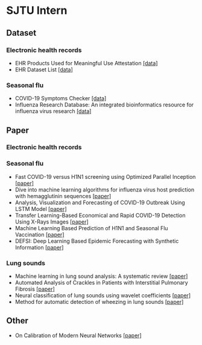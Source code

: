 # SJTU Intern
## Dataset
### Electronic health records
* EHR Products Used for Meaningful Use Attestation [[data]](https://www.healthit.gov/data/datasets/ehr-products-used-meaningful-use-attestation)
* EHR Dataset List [[data]](https://data.world/datasets/ehr)

### Seasonal flu
* COVID-19 Symptoms Checker [[data]](https://www.kaggle.com/datasets/iamhungundji/covid19-symptoms-checker)
* Influenza Research Database: An integrated bioinformatics resource for influenza virus research [[data]](https://www.ncbi.nlm.nih.gov/pmc/articles/PMC5210613/)

## Paper
### Electronic health records
### Seasonal flu
* Fast COVID-19 versus H1N1 screening using Optimized Parallel Inception [[paper]](https://www.ncbi.nlm.nih.gov/pmc/articles/PMC9119711/)
* Dive into machine learning algorithms for influenza virus host prediction with hemagglutinin sequences [[paper]](https://www.sciencedirect.com/science/article/pii/S030326472200123X)
* Analysis, Visualization and Forecasting of COVID-19 Outbreak Using LSTM Model [[paper]](https://link.springer.com/chapter/10.1007/978-981-16-3783-4_9)
* Transfer Learning-Based Economical and Rapid COVID-19 Detection Using X-Rays Images [[paper]](https://link.springer.com/chapter/10.1007/978-981-16-3783-4_9)
* Machine Learning Based Prediction of H1N1 and Seasonal Flu Vaccination [[paper]](https://link.springer.com/chapter/10.1007/978-981-16-0401-0_11)
* DEFSI: Deep Learning Based Epidemic Forecasting with Synthetic Information [[paper]](https://ojs.aaai.org/index.php/AAAI/article/view/5023)

### Lung sounds
* Machine learning in lung sound analysis: A systematic review [[paper]](https://doi.org/10.1016/j.bbe.2013.07.001)
* Automated Analysis of Crackles in Patients with Interstitial Pulmonary Fibrosis [[paper]](https://www.hindawi.com/journals/pm/2011/590506/)
* Neural classification of lung sounds using wavelet coefficients [[paper]](https://sci-hub.se/10.1016/S0010-4825(03)00092-1)
* Method for automatic detection of wheezing in lung sounds [[paper]](https://www.scielo.br/j/bjmbr/a/6vwBNVfFPNMjndc89VPHvNw/?lang=en)

## Other
* On Calibration of Modern Neural Networks [[paper]](https://arxiv.org/abs/1706.04599)
